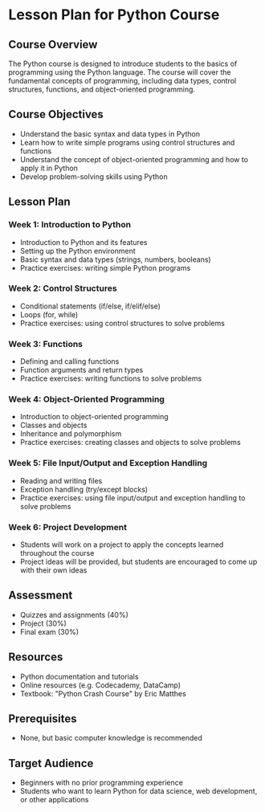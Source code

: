 # Lesson Plan for Python Course
## Course Overview
The Python course is designed to introduce students to the basics of programming using the Python language. The course will cover the fundamental concepts of programming, including data types, control structures, functions, and object-oriented programming.

## Course Objectives
* Understand the basic syntax and data types in Python
* Learn how to write simple programs using control structures and functions
* Understand the concept of object-oriented programming and how to apply it in Python
* Develop problem-solving skills using Python

## Lesson Plan
### Week 1: Introduction to Python
* Introduction to Python and its features
* Setting up the Python environment
* Basic syntax and data types (strings, numbers, booleans)
* Practice exercises: writing simple Python programs

### Week 2: Control Structures
* Conditional statements (if/else, if/elif/else)
* Loops (for, while)
* Practice exercises: using control structures to solve problems

### Week 3: Functions
* Defining and calling functions
* Function arguments and return types
* Practice exercises: writing functions to solve problems

### Week 4: Object-Oriented Programming
* Introduction to object-oriented programming
* Classes and objects
* Inheritance and polymorphism
* Practice exercises: creating classes and objects to solve problems

### Week 5: File Input/Output and Exception Handling
* Reading and writing files
* Exception handling (try/except blocks)
* Practice exercises: using file input/output and exception handling to solve problems

### Week 6: Project Development
* Students will work on a project to apply the concepts learned throughout the course
* Project ideas will be provided, but students are encouraged to come up with their own ideas

## Assessment
* Quizzes and assignments (40%)
* Project (30%)
* Final exam (30%)

## Resources
* Python documentation and tutorials
* Online resources (e.g. Codecademy, DataCamp)
* Textbook: "Python Crash Course" by Eric Matthes

## Prerequisites
* None, but basic computer knowledge is recommended

## Target Audience
* Beginners with no prior programming experience
* Students who want to learn Python for data science, web development, or other applications